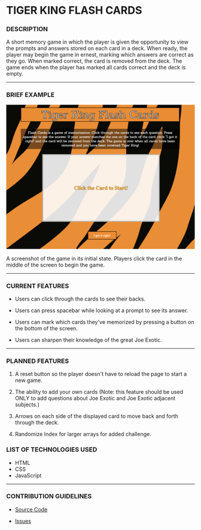 # TIGER KING FLASH CARDS

### DESCRIPTION

A short memory game in which the player is given the opportunity to view the prompts and answers stored on each card in a deck. When ready, the player may begin the game in ernest, marking which answers are correct as they go. When marked correct, the card is removed from the deck. The game ends when the player has marked all cards correct and the deck is empty.

---

### BRIEF EXAMPLE

![game screenshot](imgs/screenshot.png)

A screenshot of the game in its initial state. Players click the card in the middle of the screen to begin the game.

---

### CURRENT FEATURES

- Users can click through the cards to see their backs.

- Users can press spacebar while looking at a prompt to see its answer.

- Users can mark which cards they've memorized by pressing a button on the bottom of the screen.

- Users can sharpen their knowledge of the great Joe Exotic.

---

### PLANNED FEATURES

1. A reset button so the player doesn't have to reload the page to start a new game.

2. The ability to add your own cards (Note: this feature should be used ONLY to add questions about Joe Exotic and Joe Exotic adjacent subjects.)

3. Arrows on each side of the displayed card to move back and forth through the deck.

4. Randomize Index for larger arrays for added challenge.

### LIST OF TECHNOLOGIES USED

- HTML
- CSS
- JavaScript

---

### CONTRIBUTION GUIDELINES

- [Source Code](https://github.com/bguayante/SEIR_Project1)

- [Issues](https://github.com/bguayante/SEIR_Project1/issues)
